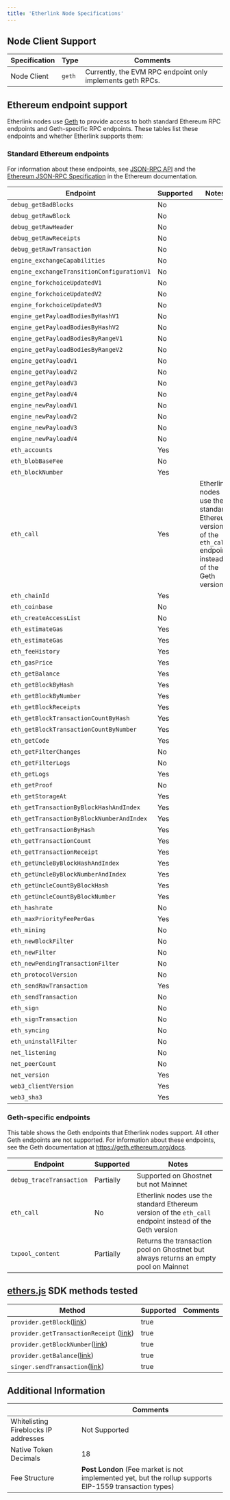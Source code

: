 ```yaml
---
title: 'Etherlink Node Specifications'
---
```


## Node Client Support

| Specification | Type   | Comments                                                   |
| ------------- | ------ | ---------------------------------------------------------- |
| Node Client   | `geth` | Currently, the EVM RPC endpoint only implements geth RPCs. |

## Ethereum endpoint support

Etherlink nodes use [Geth](https://geth.ethereum.org/) to provide access to both standard Ethereum RPC endpoints and Geth-specific RPC endpoints.
These tables list these endpoints and whether Etherlink supports them:

### Standard Ethereum endpoints

For information about these endpoints, see [JSON-RPC API](https://ethereum.org/en/developers/docs/apis/json-rpc) and the [Ethereum JSON-RPC Specification](https://ethereum.github.io/execution-apis/api-documentation/) in the Ethereum documentation.

Endpoint | Supported | Notes
--- | --- | ---
`debug_getBadBlocks` | No |
`debug_getRawBlock` | No |
`debug_getRawHeader` | No |
`debug_getRawReceipts` | No |
`debug_getRawTransaction` | No |
`engine_exchangeCapabilities` | No |
`engine_exchangeTransitionConfigurationV1` | No |
`engine_forkchoiceUpdatedV1` | No |
`engine_forkchoiceUpdatedV2` | No |
`engine_forkchoiceUpdatedV3` | No |
`engine_getPayloadBodiesByHashV1` | No |
`engine_getPayloadBodiesByHashV2` | No |
`engine_getPayloadBodiesByRangeV1` | No |
`engine_getPayloadBodiesByRangeV2` | No |
`engine_getPayloadV1` | No |
`engine_getPayloadV2` | No |
`engine_getPayloadV3` | No |
`engine_getPayloadV4` | No |
`engine_newPayloadV1` | No |
`engine_newPayloadV2` | No |
`engine_newPayloadV3` | No |
`engine_newPayloadV4` | No |
`eth_accounts` | Yes |
`eth_blobBaseFee` | No |
`eth_blockNumber` | Yes |
`eth_call` | Yes | Etherlink nodes use the standard Ethereum version of the `eth_call` endpoint instead of the Geth version
`eth_chainId` | Yes |
`eth_coinbase` | No |
`eth_createAccessList` | No |
`eth_estimateGas` | Yes |
`eth_estimateGas` | Yes |
`eth_feeHistory` | Yes |
`eth_gasPrice` | Yes |
`eth_getBalance` | Yes |
`eth_getBlockByHash` | Yes |
`eth_getBlockByNumber` | Yes |
`eth_getBlockReceipts` | Yes |
`eth_getBlockTransactionCountByHash` | Yes |
`eth_getBlockTransactionCountByNumber` | Yes |
`eth_getCode` | Yes |
`eth_getFilterChanges` | No |
`eth_getFilterLogs` | No |
`eth_getLogs` | Yes |
`eth_getProof` | No |
`eth_getStorageAt` | Yes |
`eth_getTransactionByBlockHashAndIndex` | Yes |
`eth_getTransactionByBlockNumberAndIndex` | Yes |
`eth_getTransactionByHash` | Yes |
`eth_getTransactionCount` | Yes |
`eth_getTransactionReceipt` | Yes |
`eth_getUncleByBlockHashAndIndex` | Yes |
`eth_getUncleByBlockNumberAndIndex` | Yes |
`eth_getUncleCountByBlockHash` | Yes |
`eth_getUncleCountByBlockNumber` | Yes |
`eth_hashrate` | No |
`eth_maxPriorityFeePerGas` | Yes |
`eth_mining` | No |
`eth_newBlockFilter` | No |
`eth_newFilter` | No |
`eth_newPendingTransactionFilter` | No |
`eth_protocolVersion` | No |
`eth_sendRawTransaction` | Yes |
`eth_sendTransaction` | No |
`eth_sign` | No |
`eth_signTransaction` | No |
`eth_syncing` | No |
`eth_uninstallFilter` | No |
`net_listening` | No |
`net_peerCount` | No |
`net_version` | Yes |
`web3_clientVersion` | Yes |
`web3_sha3` | Yes |

### Geth-specific endpoints

This table shows the Geth endpoints that Etherlink nodes support.
All other Geth endpoints are not supported.
For information about these endpoints, see the Geth documentation at https://geth.ethereum.org/docs.

Endpoint | Supported | Notes
--- | --- | ---
`debug_traceTransaction` | Partially | Supported on Ghostnet but not Mainnet
`eth_call` | No | Etherlink nodes use the standard Ethereum version of the `eth_call` endpoint instead of the Geth version
`txpool_content` | Partially | Returns the transaction pool on Ghostnet but always returns an empty pool on Mainnet

## [ethers.js](https://docs.ethers.org/v6/) SDK methods tested

<table><thead><tr><th width="366.3333333333333">Method</th><th data-type="checkbox">Supported</th><th>Comments</th></tr></thead><tbody><tr><td><code>provider.getBlock</code>(<a href="https://docs.ethers.org/v6/api/providers/#Provider-getBlock">link</a>)</td><td>true</td><td></td></tr><tr><td><code>provider.getTransactionReceipt</code> (<a href="https://docs.ethers.org/v6/api/providers/#Provider-getTransactionReceipt">link</a>)</td><td>true</td><td></td></tr><tr><td><code>provider.getBlockNumber</code>(<a href="https://docs.ethers.org/v6/api/providers/#Provider-getBlockNumber">link</a>)</td><td>true</td><td></td></tr><tr><td><code>provider.getBalance</code>(<a href="https://docs.ethers.org/v6/api/providers/#Provider-getBalance">link</a>)</td><td>true</td><td></td></tr><tr><td><code>singer.sendTransaction</code>(<a href="https://docs.ethers.org/v6/api/providers/#Signer-sendTransaction">link</a>)</td><td>true</td><td></td></tr></tbody></table>

## Additional Information

|                                      | Comments                                                                                                |
| ------------------------------------ | ------------------------------------------------------------------------------------------------------- |
| Whitelisting Fireblocks IP addresses | Not Supported                                                                                           |
| Native Token Decimals                | 18                                                                                                      |
| Fee Structure                        | **Post London** (Fee market is not implemented yet, but the rollup supports EIP-1559 transaction types) |
